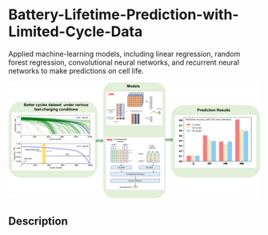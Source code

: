 # Battery-Lifetime-Prediction-with-Limited-Cycle-Data
Applied machine-learning models, including linear regression, random forest regression, convolutional neural networks, and recurrent neural networks to make predictions on cell life. 

<img src='battery.png'/>


## Description
